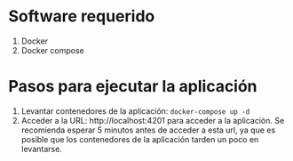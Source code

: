 # Software requerido

1. Docker
2. Docker compose

# Pasos para ejecutar la aplicación

1. Levantar contenedores de la aplicación: `docker-compose up -d`
2. Acceder a la URL: http://localhost:4201 para acceder a la aplicación. Se recomienda esperar 5 minutos antes de acceder a esta url, ya que es posible que los contenedores de la aplicación tarden un poco en levantarse.
